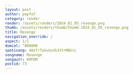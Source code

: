 ```yaml
---
layout: post
author: pepfof
category: render
render: /assets/renders/2024_01_05_revenge.png
thumb: /assets/renders/thumb/thumb-2024_01_05_revenge.png
title: Revenge
navigation_override: /
aspect: 1/1
domcol: ^000000
spotisong: 4UoTrTykvGsUhJVtrMQVcL
songname: Revenge
songautr: KMFDM
postid: 73
---
```


<!--USER BEGIN 1-->

<!--USER END 1-->

<!--more-->
<!--USER BEGIN 2-->

<!--USER END 2-->

